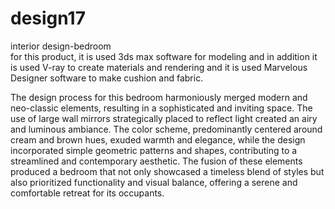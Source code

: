 # design17
interior design-bedroom  
for this product, it is used 3ds max software for modeling and in addition it is used V-ray to create materials and rendering and it is used Marvelous Designer software to make cushion and fabric.

The design process for this bedroom harmoniously merged modern and neo-classic elements, resulting in a sophisticated and inviting space. The use of large wall mirrors strategically placed to reflect light created an airy and luminous ambiance. The color scheme, predominantly centered around cream and brown hues, exuded warmth and elegance, while the design incorporated simple geometric patterns and shapes, contributing to a streamlined and contemporary aesthetic. The fusion of these elements produced a bedroom that not only showcased a timeless blend of styles but also prioritized functionality and visual balance, offering a serene and comfortable retreat for its occupants.
